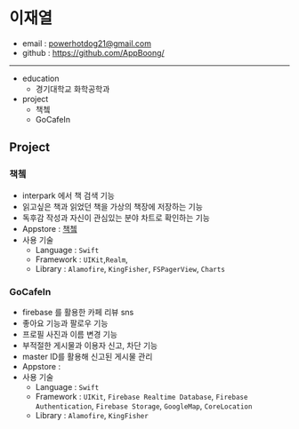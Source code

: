 # 이재열
* email : powerhotdog21@gmail.com
* github : https://github.com/AppBoong/
---
* education
  * 경기대학교 화학공학과
* project
  * 책쳌
  * GoCafeIn

## Project
### 책쳌
* interpark 에서 책 검색 기능
* 읽고싶은 책과 읽었던 책을 가상의 책장에 저장하는 기능
* 독후감 작성과 자신이 관심있는 분야 차트로 확인하는 기능
* Appstore : [책쳌](https://apps.apple.com/kr/app/%EC%B1%85%EC%B3%8C-%EB%82%B4-%EC%86%90%EC%95%88%EC%97%90-%EC%9E%91%EC%9D%80-%EC%B1%85%EC%9E%A5/id1516136297)
* 사용 기술
  * Language : `Swift`
  * Framework : `UIKit`,`Realm`, 
  * Library : `Alamofire`, `KingFisher`, `FSPagerView`, `Charts` 
### GoCafeIn
* firebase 를 활용한 카페 리뷰 sns
* 좋아요 기능과 팔로우 기능
* 프로필 사진과 이름 변경 기능
* 부적절한 게시물과 이용자 신고, 차단 기능
* master ID를 활용해 신고된 게시물 관리
* Appstore : 
* 사용 기술
  * Language : `Swift`
  * Framework : `UIKit`, `Firebase Realtime Database`, `Firebase Authentication`, `Firebase Storage`, `GoogleMap`, `CoreLocation`
  * Library : `Alamofire`, `KingFisher`
  
